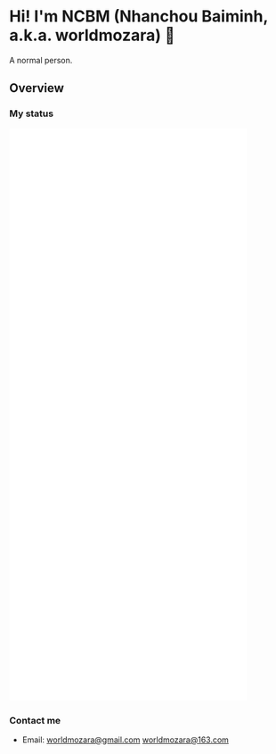 # Hi! I'm NCBM (Nhanchou Baiminh, a.k.a. worldmozara) 👋

A normal person.

<!--
**NCBM/NCBM** is a ✨ _special_ ✨ repository because its `README.md` (this file) appears on your GitHub profile.

Here are some ideas to get you started:

- 🔭 I’m currently working on ...
- 🌱 I’m currently learning ...
- 👯 I’m looking to collaborate on ...
- 🤔 I’m looking for help with ...
- 💬 Ask me about ...
- 📫 How to reach me: ...
- 😄 Pronouns: ...
- ⚡ Fun fact: ...
-->

## Overview

### My status

<picture>
  <img src="/github-metrics.svg" alt="Metrics">
</picture>

<!--

![My top Langs](https://github-readme-stats-mu-cyan-36.vercel.app/api/top-langs/?username=NCBM&&layout=compact)

![My stats](https://github-readme-stats-mu-cyan-36.vercel.app/api?username=NCBM&show_icons=true&count_private=true&include_all_commits=true)

-->

### Contact me

- Email: worldmozara@gmail.com worldmozara@163.com
